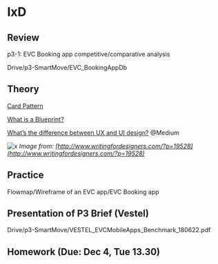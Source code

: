 # IxD  

## Review

p3-1: EVC Booking app competitive/comparative analysis 

Drive/p3-SmartMove/EVC_BookingAppDb

## Theory

[Card Pattern](https://material.io/design/components/cards.html#)

[What is a Blueprint?](https://upload.wikimedia.org/wikipedia/commons/a/ac/Service_Design_Blueprint.png)

[What’s the difference between UX and UI design?](https://medium.freecodecamp.org/whats-the-difference-between-ux-and-ui-design-2ca8d107de14) @Medium

![x](http://www.writingfordesigners.com/wp-content/uploads/2016/11/Knowing-the-difference-between-the-UX-and-UI-design-1-1.jpg)
_Image from: [http://www.writingfordesigners.com/?p=19528](http://www.writingfordesigners.com/?p=19528)_

## Practice

Flowmap/Wireframe of an EVC app/EVC Booking app

## Presentation of P3 Brief (Vestel)

Drive/p3-SmartMove/VESTEL_EVCMobileApps_Benchmark_180622.pdf


## Homework (Due: Dec 4, Tue 13.30)

